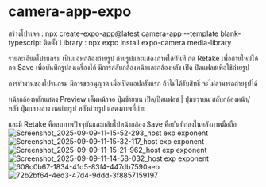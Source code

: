 ﻿# camera-app-expo
สร้างโปรเจค : npx create-expo-app@latest camera-app --template blank-typescript
ติดตั้ง Library : npx expo install expo-camera media-library

รายละเอียดโปรแกรม เป็นแอพกล้องถ่ายรูป
ถ่ายรูปและแสดงภาพได้ทันที
กด Retake เพื่อถ่ายใหม่ได้
กด Save เพื่อบันทึกรูปลงเครื่องได้
มีการสลับกล้องหน้าและกล้องหลัง
เปิด ปิดแฟลชเพื่อใช้ถ่ายรูป

การทำงานของโปรแกรม
มีการขออนุญาต เมื่อเปิดแอปครั้งแรก ถ้าไม่ได้รับสิทธิ์ จะไม่สามารถถ่ายรูปได้

หน้ากล้องหลักแสดง Preview เต็มหน้าจอ
ปุ่มซ้ายบน เปิด/ปิดแฟลช | ปุ่มขวาบน สลับกล้องหน้า/หลัง
ปุ่มกลางล่าง กดถ่ายรูป
หลังถ่ายรูป แสดงภาพที่ถ่าย

และมี Retake คือลบภาพปัจจุบันและกลับไปหน้ากล้อง Save คือบันทึกลงในคลังภาพมือถือ
![Screenshot_2025-09-09-11-15-52-293_host exp exponent](https://github.com/user-attachments/assets/ab8c238c-f848-4fc4-92a6-922892941690)
![Screenshot_2025-09-09-11-15-32-117_host exp exponent](https://github.com/user-attachments/assets/4bd7bd30-693b-4346-9c50-9629baec33f1)
![Screenshot_2025-09-09-11-15-21-962_host exp exponent](https://github.com/user-attachments/assets/6c3ec7ac-1f4e-40d8-8740-0debb165d87e)
![Screenshot_2025-09-09-11-14-58-032_host exp exponent](https://github.com/user-attachments/assets/351e4449-8eb4-490d-b789-054a73557661)
![608c0b67-1834-41d5-83f4-447db7590aeb](https://github.com/user-attachments/assets/97776372-bdd1-47a3-813b-66da6f198f64)
![72b2bf64-4ed3-47d4-9ddd-3f8857159197](https://github.com/user-attachments/assets/7ca4302b-a37a-47b9-a9cf-52f206cf469d)
